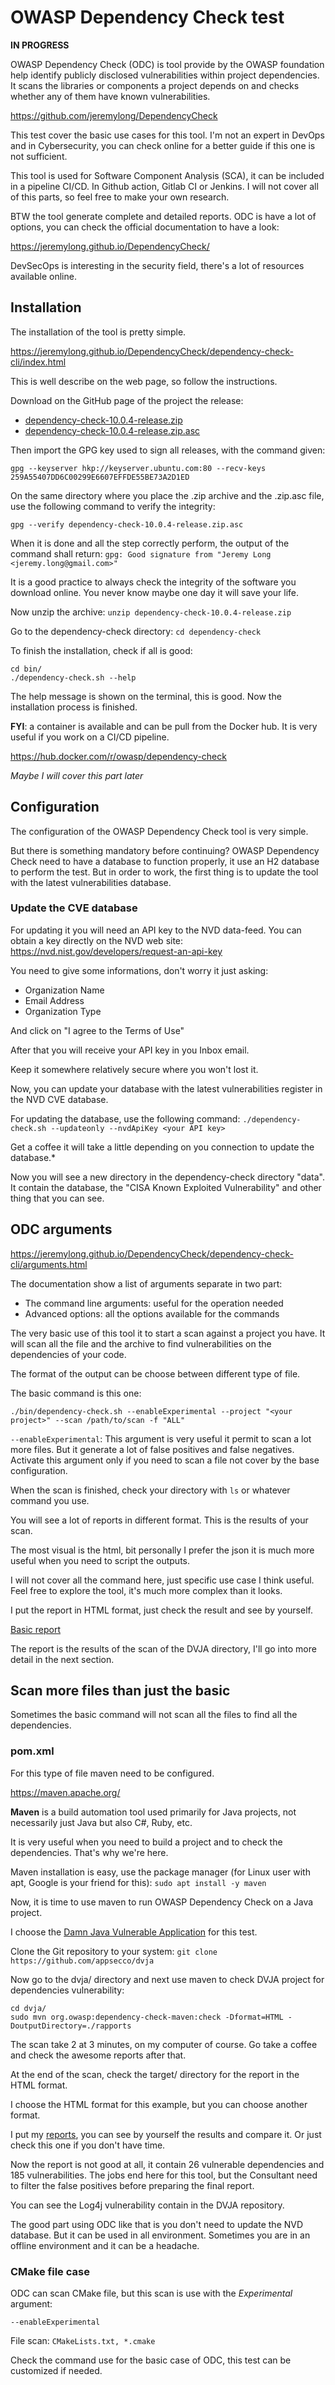 # OWASP Dependency Check test

**IN PROGRESS**

OWASP Dependency Check (ODC) is tool provide by the OWASP foundation help identify publicly disclosed vulnerabilities within project dependencies. It scans the libraries or components a project depends on and checks whether any of them have known vulnerabilities.

https://github.com/jeremylong/DependencyCheck

This test cover the basic use cases for this tool. I'm not an expert in DevOps and in Cybersecurity, you can check online for a better guide if this one is not sufficient.

This tool is used for Software Component Analysis (SCA), it can be included in a pipeline CI/CD. In Github action, Gitlab CI or Jenkins. I will not cover all of this parts, so feel free to make your own research.

BTW the tool generate complete and detailed reports. ODC is have a lot of options, you can check the official documentation to have a look:

https://jeremylong.github.io/DependencyCheck/

DevSecOps is interesting in the security field, there's a lot of resources available online.

## Installation

The installation of the tool is pretty simple.

https://jeremylong.github.io/DependencyCheck/dependency-check-cli/index.html

This is well describe on the web page, so follow the instructions.

Download on the GitHub page of the project the release:
- [dependency-check-10.0.4-release.zip](https://github.com/jeremylong/DependencyCheck/releases/download/v10.0.4/dependency-check-10.0.4-release.zip)
- [dependency-check-10.0.4-release.zip.asc](https://github.com/jeremylong/DependencyCheck/releases/download/v10.0.4/dependency-check-10.0.4-release.zip.asc)

Then import the GPG key used to sign all releases, with the command given:

`gpg --keyserver hkp://keyserver.ubuntu.com:80 --recv-keys 259A55407DD6C00299E6607EFFDE55BE73A2D1ED`

On the same directory where you place the .zip archive and the .zip.asc file, use the following command to verify the integrity:

`gpg --verify dependency-check-10.0.4-release.zip.asc`

When it is done and all the step correctly perform, the output of the command shall return:
`gpg: Good signature from "Jeremy Long <jeremy.long@gmail.com>"`

It is a good practice to always check the integrity of the software you download online. You never know maybe one day it will save your life.

Now unzip the archive: `unzip dependency-check-10.0.4-release.zip`

Go to the dependency-check directory: `cd dependency-check`

To finish the installation, check if all is good:
```
cd bin/
./dependency-check.sh --help
```

The help message is shown on the terminal, this is good. Now the installation process is finished.

**FYI**: a container is available and can be pull from the Docker hub. It is very useful if you work on a CI/CD pipeline.

https://hub.docker.com/r/owasp/dependency-check

*Maybe I will cover this part later*

## Configuration

The configuration of the OWASP Dependency Check tool is very simple.

But there is something mandatory before continuing? OWASP Dependency Check need to have a database to function properly, it use an H2 database to perform the test. But in order to work, the first thing is to update the tool with the latest vulnerabilities database.

### Update the CVE database

For updating it you will need an API key to the NVD data-feed. You can obtain a key directly on the NVD web site:
https://nvd.nist.gov/developers/request-an-api-key

You need to give some informations, don't worry it just asking:
- Organization Name
- Email Address
- Organization Type

And click on "I agree to the Terms of Use"

After that you will receive your API key in you Inbox email.

Keep it somewhere relatively secure where you won't lost it.

Now, you can update your database with the latest vulnerabilities register in the NVD CVE database.

For updating the database, use the following command: `./dependency-check.sh --updateonly --nvdApiKey <your API key>`

Get a coffee it will take a little depending on you connection to update the database.*

Now you will see a new directory in the dependency-check directory "data". It contain the database, the "CISA Known Exploited Vulnerability" and other thing that you can see.

## ODC arguments

https://jeremylong.github.io/DependencyCheck/dependency-check-cli/arguments.html

The documentation show a list of arguments separate in two part:
- The command line arguments: useful for the operation needed
- Advanced options: all the options available for the commands

The very basic use of this tool it to start a scan against a project you have. It will scan all the file and the archive to find vulnerabilities on the dependencies of your code.

The format of the output can be choose between different type of file.

The basic command is this one:

`./bin/dependency-check.sh --enableExperimental --project "<your project>" --scan /path/to/scan -f "ALL"`

`--enableExperimental`: This argument is very useful it permit to scan a lot more files. But it generate a lot of false positives and false negatives. Activate this argument only if you need to scan a file not cover by the base configuration.

When the scan is finished, check your directory with `ls` or whatever command you use.

You will see a lot of reports in different format. This is the results of your scan.

The most visual is the html, bit personally I prefer the json it is much more useful when you need to script the outputs.

I will not cover all the command here, just specific use case I think useful. Feel free to explore the tool, it's much more complex than it looks.

I put the report in HTML format, just check the result and see by yourself.

[Basic report](https://htmlpreview.github.io/?https://github.com/SharkUncle/deep-abyss/blob/master/OWASP_DC/basic-dependency-check-report.html)

The report is the results of the scan of the DVJA directory, I'll go into more detail in the next section.

## Scan more files than just the basic

Sometimes the basic command will not scan all the files to find all the dependencies.

### pom.xml

For this type of file maven need to be configured.

https://maven.apache.org/

**Maven** is a build automation tool used primarily for Java projects, not necessarily just Java but also C#, Ruby, etc.

It is very useful when you need to build a project and to check the dependencies. That's why we're here.

Maven installation is easy, use the package manager (for Linux user with apt, Google is your friend for this): `sudo apt install -y maven`

Now, it is time to use maven to run OWASP Dependency Check on a Java project.

I choose the [Damn Java Vulnerable Application](https://github.com/appsecco/dvja) for this test.

Clone the Git repository to your system: `git clone https://github.com/appsecco/dvja`

Now go to the dvja/ directory and next use maven to check DVJA project for dependencies vulnerability:
```
cd dvja/
sudo mvn org.owasp:dependency-check-maven:check -Dformat=HTML -DoutputDirectory=./rapports
```

The scan take 2 at 3 minutes, on my computer of course. Go take a coffee and check the awesome reports after that.

At the end of the scan, check the target/ directory for the report in the HTML format.

I choose the HTML format for this example, but you can choose another format.

I put my [reports](https://htmlpreview.github.io/?https://github.com/SharkUncle/deep-abyss/blob/master/OWASP_DC/detailed-dependency-check-report.html), you can see by yourself the results and compare it. Or just check this one if you don't have time.

Now the report is not good at all, it contain 26 vulnerable dependencies and 185 vulnerabilities. The jobs end here for this tool, but the Consultant need to filter the false positives before preparing the final report.

You can see the Log4j vulnerability contain in the DVJA repository.

The good part using ODC like that is you don't need to update the NVD database. But it can be used in all environment. Sometimes you are in an offline environment and it can be a headache.

### CMake file case

ODC can scan CMake file, but this scan is use with the *Experimental* argument:

`--enableExperimental`

File scan: `CMakeLists.txt, *.cmake`

Check the command use for the basic case of ODC, this test can be customized if needed.
